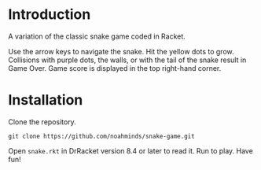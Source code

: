 # Introduction
A variation of the classic snake game coded in Racket.

Use the arrow keys to navigate the snake. Hit the yellow dots to grow. Collisions with purple dots, the walls, or with the tail of the snake result in Game Over. Game score is displayed in the top right-hand corner.

# Installation
Clone the repository.
```
git clone https://github.com/noahminds/snake-game.git
```
Open `snake.rkt` in DrRacket version 8.4 or later to read it. Run to play. Have fun!
